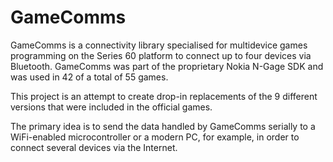 # GameComms

GameComms is a connectivity library specialised for multidevice games
programming on the Series 60 platform to connect up to four devices via
Bluetooth. GameComms was part of the proprietary Nokia N-Gage SDK and
was used in 42 of a total of 55 games.

This project is an attempt to create drop-in replacements of the 9
different versions that were included in the official games.

The primary idea is to send the data handled by GameComms serially to a
WiFi-enabled microcontroller or a modern PC, for example, in order to
connect several devices via the Internet.
